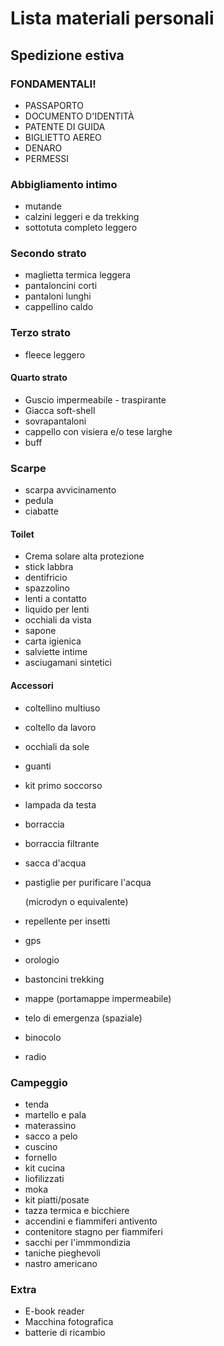 # Lista materiali personali
## Spedizione estiva

### FONDAMENTALI!

* PASSAPORTO
* DOCUMENTO D'IDENTITÀ
* PATENTE DI GUIDA
* BIGLIETTO AEREO
* DENARO
* PERMESSI

### Abbigliamento intimo

* mutande
* calzini leggeri e da trekking
* sottotuta completo leggero

### Secondo strato

* maglietta termica leggera
* pantaloncini corti
* pantaloni lunghi
* cappellino caldo

### Terzo strato

* fleece leggero

#### Quarto strato

* Guscio impermeabile - traspirante
* Giacca soft-shell
* sovrapantaloni
* cappello con visiera e/o tese larghe
* buff

### Scarpe

* scarpa avvicinamento
* pedula
* ciabatte

#### Toilet

* Crema solare alta protezione
* stick labbra
* dentifricio
* spazzolino
* lenti a contatto
* liquido per lenti
* occhiali da vista
* sapone
* carta igienica
* salviette intime
* asciugamani sintetici

#### Accessori

* coltellino multiuso
* coltello da lavoro
* occhiali da sole
* guanti
* kit primo soccorso
* lampada da testa
* borraccia
* borraccia filtrante
* sacca d'acqua
* pastiglie per purificare l'acqua
  
  (microdyn o equivalente)
* repellente per insetti
* gps
* orologio
* bastoncini trekking
* mappe (portamappe impermeabile)
* telo di emergenza (spaziale)
* binocolo
* radio

### Campeggio

* tenda
* martello e pala
* materassino
* sacco a pelo
* cuscino
* fornello
* kit cucina
* liofilizzati
* moka
* kit piatti/posate
* tazza termica e bicchiere
* accendini e fiammiferi antivento
* contenitore stagno per fiammiferi
* sacchi per l'immmondizia
* taniche pieghevoli
* nastro americano

### Extra

* E-book reader
* Macchina fotografica
* batterie di ricambio
